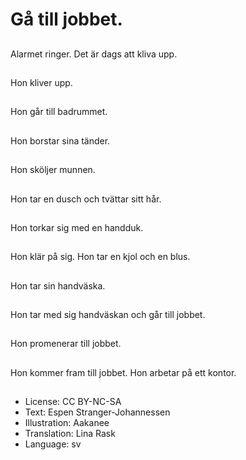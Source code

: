 # Gå till jobbet.

##
Alarmet ringer. Det är dags att kliva upp.

##
Hon kliver upp.

##
Hon går till badrummet.

##
Hon borstar sina tänder.

##
Hon sköljer munnen.

##
Hon tar en dusch och tvättar sitt hår.

##
Hon torkar sig med en handduk.

##
Hon klär på sig. Hon tar en kjol och en blus.

##
Hon tar sin handväska.

##
Hon tar med sig handväskan och går till jobbet.

##
Hon promenerar till jobbet.

##
Hon kommer fram till jobbet. Hon arbetar på ett kontor.

##
* License: CC BY-NC-SA
* Text: Espen Stranger-Johannessen
* Illustration: Aakanee
* Translation: Lina Rask
* Language: sv
